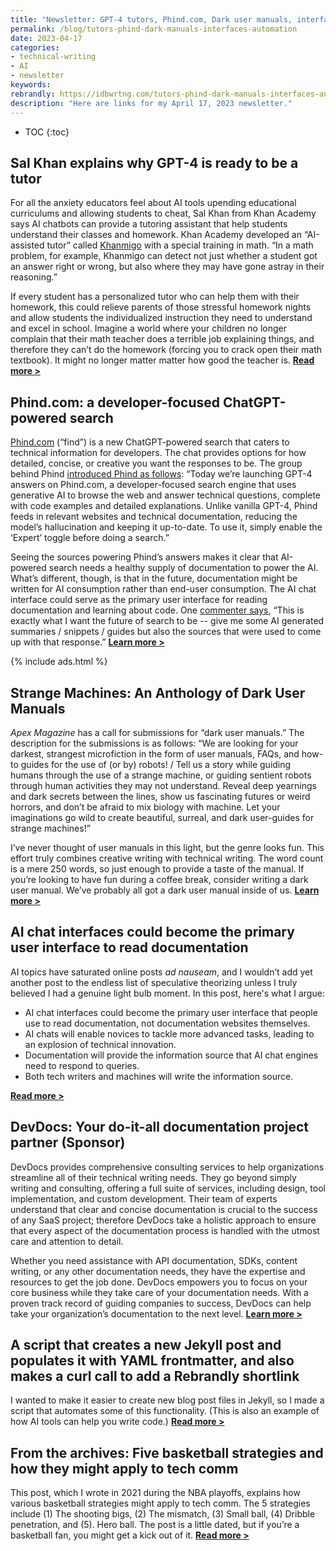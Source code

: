 ```yaml
---
title: "Newsletter: GPT-4 tutors, Phind.com, Dark user manuals, interfaces for reading docs, automation scripts, and bball"
permalink: /blog/tutors-phind-dark-manuals-interfaces-automation
date: 2023-04-17
categories:
- technical-writing
- AI
- newsletter
keywords: 
rebrandly: https://idbwrtng.com/tutors-phind-dark-manuals-interfaces-automation
description: "Here are links for my April 17, 2023 newsletter."
---
```


* TOC
{:toc}

## Sal Khan explains why GPT-4 is ready to be a tutor

For all the anxiety educators feel about AI tools upending educational curriculums and allowing students to cheat, Sal Khan from Khan Academy says AI chatbots can provide a tutoring assistant that help students understand their classes and homework. Khan Academy developed an “AI-assisted tutor” called [Khanmigo](https://www.khanacademy.org/khan-labs) with a special training in math. “In a math problem, for example, Khanmigo can detect not just whether a student got an answer right or wrong, but also where they may have gone astray in their reasoning.” 

If every student has a personalized tutor who can help them with their homework, this could relieve parents of those stressful homework nights and allow students the individualized instruction they need to understand and excel in school. Imagine a world where your children no longer complain that their math teacher does a terrible job explaining things, and therefore they can’t do the homework (forcing you to crack open their math textbook). It might no longer matter matter how good the teacher is. [**Read more >**](https://www.axios.com/2023/04/07/sal-khan-chatgpt-gpt4-tutor)

## Phind.com: a developer-focused ChatGPT-powered search

[Phind.com](https://www.phind.com/) (“find”) is a new ChatGPT-powered search that caters to technical information for developers. The chat provides options for how detailed, concise, or creative you want the responses to be. The group behind Phind [introduced Phind as follows](https://hackerweb.app/#/item/35543668): “Today we’re launching GPT-4 answers on Phind.com, a developer-focused search engine that uses generative AI to browse the web and answer technical questions, complete with code examples and detailed explanations. Unlike vanilla GPT-4, Phind feeds in relevant websites and technical documentation, reducing the model’s hallucination and keeping it up-to-date. To use it, simply enable the ‘Expert’ toggle before doing a search.”

Seeing the sources powering Phind’s answers makes it clear that AI-powered search needs a healthy supply of documentation to power the AI. What’s different, though, is that in the future, documentation might be written for AI consumption rather than end-user consumption. The AI chat interface could serve as the primary user interface for reading documentation and learning about code. One [commenter says](https://hackerweb.app/#/item/35543668), “This is exactly what I want the future of search to be -- give me some AI generated summaries / snippets / guides but also the sources that were used to come up with that response.” [**Learn more >**](https://www.phind.com/)

{% include ads.html %}

## Strange Machines: An Anthology of Dark User Manuals

_Apex Magazine_ has a call for submissions for “dark user manuals.” The description for the submissions is as follows: “We are looking for your darkest, strangest microfiction in the form of user manuals, FAQs, and how-to guides for the use of (or by) robots! / Tell us a story while guiding humans through the use of a strange machine, or guiding sentient robots through human activities they may not understand. Reveal deep yearnings and dark secrets between the lines, show us fascinating futures or weird horrors, and don’t be afraid to mix biology with machine. Let your imaginations go wild to create beautiful, surreal, and dark user-guides for strange machines!”

I’ve never thought of user manuals in this light, but the genre looks fun. This effort truly combines creative writing with technical writing. The word count is a mere 250 words, so just enough to provide a taste of the manual. If you’re looking to have fun during a coffee break, consider writing a dark user manual. We’ve probably all got a dark user manual inside of us. [**Learn more >**](https://apex-magazine.com/blog/strange-machines-an-anthology-of-dark-user-manualsstrange-machines/) 

## AI chat interfaces could become the primary user interface to read documentation

AI topics have saturated online posts _ad nauseam_, and I wouldn’t add yet another post to the endless list of speculative theorizing unless I truly believed I had a genuine light bulb moment. In this post, here's what I argue:

* AI chat interfaces could become the primary user interface that people use to read documentation, not documentation websites themselves.
* ​​AI chats will enable novices to tackle more advanced tasks, leading to an explosion of technical innovation.
* Documentation will provide the information source that AI chat engines need to respond to queries.
* Both tech writers and machines will write the information source.

[**Read more >**](/blog/ai-chat-interfaces-are-the-new-user-interface-for-docs)

## DevDocs: Your do-it-all documentation project partner (Sponsor)

DevDocs provides comprehensive consulting services to help organizations streamline all of their technical writing needs. They go beyond simply writing and consulting, offering a full suite of services, including design, tool implementation, and custom development. Their team of experts understand that clear and concise documentation is crucial to the success of any SaaS project; therefore DevDocs take a holistic approach to ensure that every aspect of the documentation process is handled with the utmost care and attention to detail. 

Whether you need assistance with API documentation, SDKs, content writing, or any other documentation needs, they have the expertise and resources to get the job done. DevDocs empowers you to focus on your core business while they take care of your documentation needs. With a proven track record of guiding companies to success, DevDocs can help take your organization’s documentation to the next level. [**Learn more >**](https://idbwrtng.com/devdocs) 

## A script that creates a new Jekyll post and populates it with YAML frontmatter, and also makes a curl call to add a Rebrandly shortlink

I wanted to make it easier to create new blog post files in Jekyll, so I made a script that automates some of this functionality. (This is also an example of how AI tools can help you write code.) [**Read more >**](/blog/create-script-to-auto-create-new-post-jekyll)

## From the archives: Five basketball strategies and how they might apply to tech comm

This post, which I wrote in 2021 during the NBA playoffs, explains how various basketball strategies might apply to tech comm. The 5 strategies include (1) The shooting bigs, (2) The mismatch, (3) Small ball, (4) Dribble penetration, and (5). Hero ball. The post is a little dated, but if you’re a basketball fan, you might get a kick out of it. [**Read more >**](/blog/basketball-strategies-applicability-to-tech-comm)

